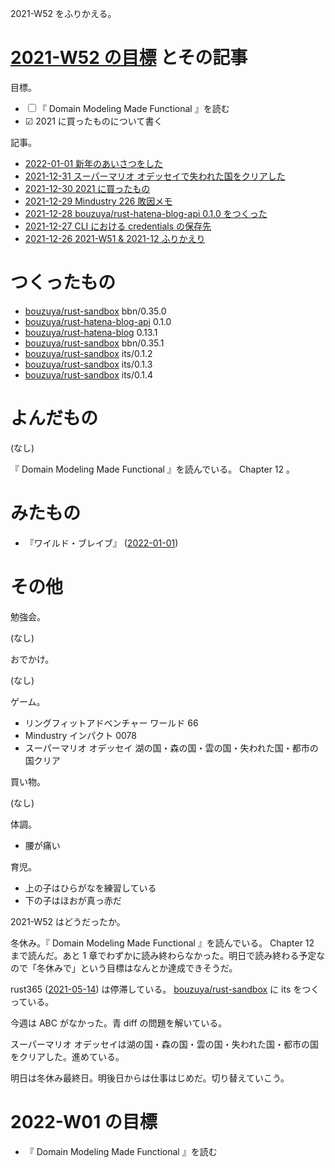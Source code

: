 2021-W52 をふりかえる。

# [2021-W52 の目標][2021-12-26] とその記事

目標。

- ☐ 『 Domain Modeling Made Functional 』を読む
- ☑ 2021 に買ったものについて書く

記事。

- [2022-01-01 新年のあいさつをした][2022-01-01]
- [2021-12-31 スーパーマリオ オデッセイで失われた国をクリアした][2021-12-31]
- [2021-12-30 2021 に買ったもの][2021-12-30]
- [2021-12-29 Mindustry 226 敗因メモ][2021-12-29]
- [2021-12-28 bouzuya/rust-hatena-blog-api 0.1.0 をつくった][2021-12-28]
- [2021-12-27 CLI における credentials の保存先][2021-12-27]
- [2021-12-26 2021-W51 & 2021-12 ふりかえり][2021-12-26]

# つくったもの

- [bouzuya/rust-sandbox] bbn/0.35.0
- [bouzuya/rust-hatena-blog-api] 0.1.0
- [bouzuya/rust-hatena-blog] 0.13.1
- [bouzuya/rust-sandbox] bbn/0.35.1
- [bouzuya/rust-sandbox] its/0.1.2
- [bouzuya/rust-sandbox] its/0.1.3
- [bouzuya/rust-sandbox] its/0.1.4

# よんだもの

(なし)

『 Domain Modeling Made Functional 』を読んでいる。 Chapter 12 。

# みたもの

- 『ワイルド・ブレイブ』 ([2022-01-01])

# その他

勉強会。

(なし)

おでかけ。

(なし)

ゲーム。

- リングフィットアドベンチャー ワールド 66
- Mindustry インパクト 0078
- スーパーマリオ オデッセイ 湖の国・森の国・雲の国・失われた国・都市の国クリア

買い物。

(なし)

体調。

- 腰が痛い

育児。

- 上の子はひらがなを練習している
- 下の子はほおが真っ赤だ

2021-W52 はどうだったか。

冬休み。『 Domain Modeling Made Functional 』を読んでいる。 Chapter 12 まで読んだ。あと 1 章でわずかに読み終わらなかった。明日で読み終わる予定なので「冬休みで」という目標はなんとか達成できそうだ。

rust365 ([2021-05-14]) は停滞している。 [bouzuya/rust-sandbox] に its をつくっている。

今週は ABC がなかった。青 diff の問題を解いている。

スーパーマリオ オデッセイは湖の国・森の国・雲の国・失われた国・都市の国をクリアした。進めている。

明日は冬休み最終日。明後日からは仕事はじめだ。切り替えていこう。

# 2022-W01 の目標

- 『 Domain Modeling Made Functional 』を読む

[2021-05-14]: https://blog.bouzuya.net/2021/05/14/
[2021-12-26]: https://blog.bouzuya.net/2021/12/26/
[2021-12-27]: https://blog.bouzuya.net/2021/12/27/
[2021-12-28]: https://blog.bouzuya.net/2021/12/28/
[2021-12-29]: https://blog.bouzuya.net/2021/12/29/
[2021-12-30]: https://blog.bouzuya.net/2021/12/30/
[2021-12-31]: https://blog.bouzuya.net/2021/12/31/
[2022-01-01]: https://blog.bouzuya.net/2022/01/01/
[bouzuya/rust-hatena-blog]: https://github.com/bouzuya/rust-hatena-blog
[bouzuya/rust-hatena-blog-api]: https://github.com/bouzuya/rust-hatena-blog-api
[bouzuya/rust-sandbox]: https://github.com/bouzuya/rust-sandbox
